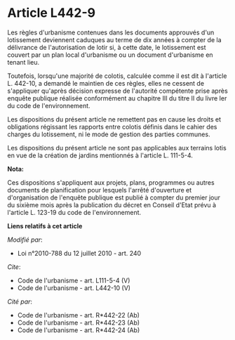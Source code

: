 # Article L442-9

Les règles d'urbanisme contenues dans les documents approuvés d'un lotissement deviennent caduques au terme de dix années à
compter de la délivrance de l'autorisation de lotir si, à cette date, le lotissement est couvert par un plan local
d'urbanisme ou un document d'urbanisme en tenant lieu. 

Toutefois, lorsqu'une majorité de colotis, calculée comme il est dit à l'article L. 442-10, a demandé le maintien de ces
règles, elles ne cessent de s'appliquer qu'après décision expresse de l'autorité compétente prise après enquête publique
réalisée conformément au chapitre III du titre II du livre Ier du code de l'environnement. 

Les dispositions du présent article ne remettent pas en cause les droits et obligations régissant les rapports entre colotis
définis dans le cahier des charges du lotissement, ni le mode de gestion des parties communes. 

Les dispositions du présent article ne sont pas applicables aux terrains lotis en vue de la création de jardins mentionnés à
l'article L. 111-5-4.

**Nota:**

Ces dispositions s'appliquent aux projets, plans, programmes ou autres documents de planification pour lesquels l'arrêté
d'ouverture et d'organisation de l'enquête publique est publié à compter du premier jour du sixième mois après la publication
du décret en Conseil d'Etat prévu à l'article L. 123-19 du code de l'environnement.

**Liens relatifs à cet article**

_Modifié par_:

  - Loi n°2010-788 du 12 juillet 2010 - art. 240

_Cite_:

  - Code de l'urbanisme - art. L111-5-4 (V)
  - Code de l'urbanisme - art. L442-10 (V)

_Cité par_:

  - Code de l'urbanisme - art. R*442-22 (Ab)
  - Code de l'urbanisme - art. R*442-23 (Ab)
  - Code de l'urbanisme - art. R*442-24 (Ab)
